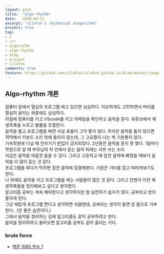 ```yaml
---
layout: post
title:  "algo-rhythm"
date:   2020-04-21
excerpt: "silofox's rhythmical alogorithm"
project: true
tag:
- c
- c++
- algorithm
- algo-rhythm
- blog
- project
- silofox
comments: true
feature: https://github.com/siloFoX/siloFoX.github.io/blob/master/images/algo-rhythm/algo-rhythm-feature.jpg?raw=true
---
```


## Algo-rhythm 개론

컴퓨터 앞에서 열심히 프로그램 짜고 있으면 심심하다. 이상하게도 고민하면서 머리를 열심히 굴리는 와중에도 심심하다.<br>
아침에 컴퓨터를 키고 VScode를 키고 이메일을 확인하고 음악을 튼다. 유튜브에서 재생목록을 누르고 볼륨을 조절한다.<br>
음악을 틀고 프로그램을 짜면 사실 효율이 그닥 좋지 않다. 하지만 음악을 틀지 않으면 적막해서 키보드 소리 밖에 들리지 않는데, 그 고요함이 나는 썩 기분좋지 않다.<br>
기숙학원에 다닐 때 전자기기 반입이 금지되었다.  2년동안 음악을 듣지 못 했다. 1달마다 학원으로 갈 때 부모님의 차 안에서 듣는 음악 외에는 샤프 쓰는 소리<br>
지금은 음악을 마음껏 들을 수 있다. 그리고 고등학교 때 잠깐 음악에 빠졌을 때보다 음악을 더 많이 듣는 것 같다.<br>
프로그램을 짜다가 막히면 잠깐 음악에 집중해본다. 가끔은 기타를 잡고 따라쳐보기도 한다.<br>
나 외에도 음악을 키고 프로그램을 짜는 사람들이 많은 것 같다. 그리고 언젠가 이런 재생목록들을 정리해보고 싶다고 생각했다.<br>
알고리즘 공부는 계속 해야한다고 생각하지만 참 실천하기 쉽지가 않다. 공부라고 받아들이게 된다.<br>
그냥 재밌게 프로그램 짠다고 생각하면 쉬울텐데, 공부라는 생각이 들면 온 몸으로 거부한다.. (안 좋은 습관이다.)<br>
그래서 음악을 정리하는 김에 알고리즘도 같이 공부하려고 한다.<br>
음악을 정리하려고 들어오면 알고리즘 공부도 같이 올리는 거다.


### brute force
- [백준 1065 한수 1](https://silofox.github.io//algorhythm-baekjoon-1065-1/)